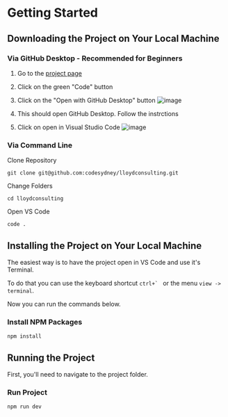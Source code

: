 # Getting Started
## Downloading the Project on Your Local Machine

### Via GitHub Desktop - Recommended for Beginners
1. Go to the [project page](https://github.com/codesydney/lloydconsulting)
2. Click on the green "Code" button
3. Click on the "Open with GitHub Desktop" button
![image](https://user-images.githubusercontent.com/8443215/195479457-4780e12d-c2b8-4ee1-b61b-87c022030bf2.png)

4. This should open GitHub Desktop. Follow the instrctions
5. Click on open in Visual Studio Code
![image](https://user-images.githubusercontent.com/8443215/195482061-16f620ca-3619-4595-ac8b-545af56a3d25.png)

### Via Command Line
Clone Repository

```git clone git@github.com:codesydney/lloydconsulting.git```

Change Folders

```cd lloydconsulting```

Open VS Code

```code .```

## Installing the Project on Your Local Machine

The easiest way is to have the project open in VS Code and use it's Terminal.

To do that you can use the keyboard shortcut ``ctrl+` `` or the menu `view -> terminal`.

Now you can run the commands below.

### Install NPM Packages

```npm install```

## Running the Project
First, you'll need to navigate to the project folder.

### Run Project

```npm run dev```
